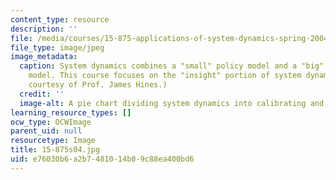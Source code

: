 ```yaml
---
content_type: resource
description: ''
file: /media/courses/15-875-applications-of-system-dynamics-spring-2004/e76030b6a2b7481014b09c88ea400bd6_15-875s04.jpg
file_type: image/jpeg
image_metadata:
  caption: System dynamics combines a "small" policy model and a "big" calibrated
    model. This course focuses on the "insight" portion of system dynamics. (Image
    courtesy of Prof. James Hines.)
  credit: ''
  image-alt: A pie chart dividing system dynamics into calibrating and insight.
learning_resource_types: []
ocw_type: OCWImage
parent_uid: null
resourcetype: Image
title: 15-875s04.jpg
uid: e76030b6-a2b7-4810-14b0-9c88ea400bd6
---
```

